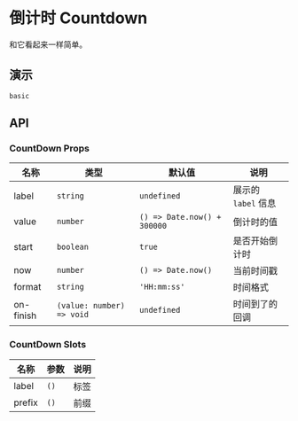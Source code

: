 # 倒计时 Countdown

和它看起来一样简单。

## 演示

```demo
basic
```

## API

### CountDown Props

| 名称 | 类型 | 默认值 | 说明 |
| --- | --- | --- | --- |
| label | `string` | `undefined` | 展示的 `label` 信息 |
| value | `number` | `() => Date.now() + 300000` | 倒计时的值 |
| start | `boolean` | `true` | 是否开始倒计时 |
| now | `number` | `() => Date.now()` | 当前时间戳 |
| format | `string` | `'HH:mm:ss'` | 时间格式 |
| on-finish | `(value: number) => void` | `undefined` | 时间到了的回调 |

### CountDown Slots

| 名称   | 参数 | 说明 |
| ------ | ---- | ---- |
| label  | `()` | 标签 |
| prefix | `()` | 前缀 |
